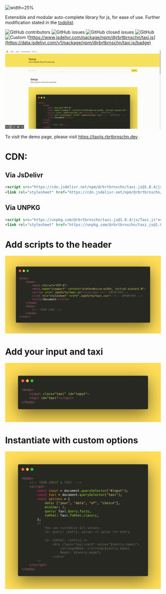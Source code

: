 ![width=25%](./assets/imgage/readme/logo.png)

Extensible and modular auto-complete library for js, for ease of use.
Further modification stated in the [todolist](TODO).

![GitHub
contributors](https://img.shields.io/github/contributors/rbrtbrnschn/taxijs?color=yellow&style=for-the-badge)
![GitHub
issues](https://img.shields.io/github/issues-raw/rbrtbrnschn/taxiJs?color=green&style=for-the-badge)
![GitHub closed
issues](https://img.shields.io/github/issues-closed-raw/rbrtbrnschn/taxiJs?color=green&style=for-the-badge)
![GitHub](https://img.shields.io/github/license/rbrtbrnschn/taxiJs?color=green&style=for-the-badge)
![Custom](https://img.shields.io/badge/Prs-Welcome-yellow.svg?style=for-the-badge)
![https://www.jsdelivr.com/package/npm/@rbrtbrnschn/taxi.js](https://data.jsdelivr.com/v1/package/npm/@rbrtbrnschn/taxi.js/badge)

![width=100%](./assets/img/readme/taxijs.gif)

To visit the demo page, please visit <https://taxijs.rbrtbrnschn.dev> .

CDN:
====

Via JsDelivr
------------

```html 
<script src="https://cdn.jsdelivr.net/npm/@rbrtbrnschn/taxi.js@1.0.4/js/Taxi.js"></script>
<link rel="stylesheet" href="https://cdn.jsdelivr.net/npm/@rbrtbrnschn/taxi.js@1.0.4/css/taxi.css">
```

Via UNPKG
---------

```html 
<script src="https://unpkg.com/@rbrtbrnschn/taxi.js@1.0.4/js/Taxi.js"></script>
<link rel="stylesheet" href="https://unpkg.com/@rbrtbrnschn/taxi.js@1.0.4/css/taxi.css">;
```

Add scripts to the header
=========================

![width=100%](./img/code/carbon.png)

Add your input and taxi
=======================

![width=100%](./img/code/adding_input.png)

Instantiate with custom options
===============================

![width=100%](./img/code/initialize.png)
